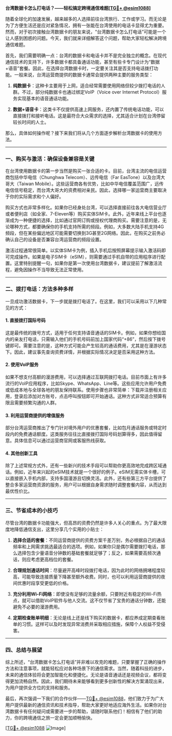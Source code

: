 **台湾数据卡怎么打电话？——轻松搞定跨境通信难题[[TG💪+ @esim1088](https://t.me/s/esim1088)]**

随着全球化的加速发展，越来越多的人选择前往台湾旅行、工作或学习。而无论是为了方便生活还是应对紧急情况，拥有一张能在台湾使用的电话卡显得尤为重要。然而，对于初次接触台湾数据卡的朋友来说，“台湾数据卡怎么打电话”可能是一个让人感到困惑的问题。今天，我们就来详细解答这个问题，帮助大家轻松解决跨境通信难题。

首先，我们需要明确一点：台湾的数据卡和电话卡并不是完全独立的概念。在现代通信技术的支持下，许多数据卡都具备通话功能，甚至有些卡专门设计为“数据+语音”套餐。因此，在选择台湾数据卡时，一定要关注其是否支持电话拨打功能。一般来说，台湾运营商提供的数据卡通常会提供两种主要的服务类型：

1. **纯数据卡**：这种卡主要用于上网，适合经常需要使用网络但较少拨打电话的人群。不过，部分纯数据卡也通过绑定VoIP（Voice over Internet Protocol）服务实现基本的语音通话功能。
   
2. **数据+语音卡**：这类卡不仅提供高速上网服务，还内置了传统电话功能，可以直接拨打和接听电话。这是最符合大众需求的选择，尤其适合计划在台湾停留较长时间的人士。

那么，具体如何操作呢？接下来我们将从几个方面逐步解析台湾数据卡的使用方法。

---

### **一、购买与激活：确保设备兼容是关键**
在台湾使用数据卡的第一步当然是购买一张合适的卡。目前，台湾主流的电信运营商包括中华电信（Chunghwa Telecom）、远传电信（Far EasTone）以及台湾大哥大（Taiwan Mobile）。这些运营商各有优势，比如中华电信覆盖范围广，远传电信信号稳定，而台湾大哥大的资费相对亲民。因此，选择哪一家运营商主要取决于你的实际需求和个人偏好。

购买方式也非常多样化。如果你已经身处台湾，可以选择直接前往各大电信营业厅或者便利店（如全家、7-Eleven等）购买实体SIM卡。此外，近年来线上平台也逐渐成为一种便捷的选择，比如通过官网订购或授权代理商购买。需要注意的是，无论哪种方式，都要确保你的手机支持所需的频段。例如，大多数大陆手机支持4G频段，但在某些偏远地区可能需要切换到3G甚至2G网络。因此，在购买之前务必确认自己的设备是否兼容台湾运营商的频段设置。

激活过程通常很简单。以实体SIM卡为例，插入手机后按照屏幕提示输入激活码即可完成操作。如果是电子SIM卡（eSIM），则需要通过手机自带的应用程序进行配置。这里特别提醒一句，如果你是第一次使用台湾数据卡，建议提前了解激活流程，避免因操作不当导致无法正常使用。

---

### **二、拨打电话：方法多种多样**
一旦成功激活数据卡，下一步就是拨打电话了。在这里，我们可以采用以下几种常见的方式：

#### **1. 直接拨打国际号码**
这是最传统的拨号方式，适用于任何支持语音通话的SIM卡。例如，如果你想给国内的亲友打电话，只需输入他们的手机号码前加上国家代码“+86”，然后按下拨号键即可。需要注意的是，这种方式可能会产生较高的通话费用，尤其是在漫游状态下。因此，建议事先查询资费详情，并根据实际情况决定是否采用这种方法。

#### **2. 使用VoIP服务**
如果不想支付高额的漫游费用，可以选择通过互联网拨打电话。目前市面上有许多流行的VoIP应用程序，比如Skype、WhatsApp、Line等。这些应用允许用户免费或低成本地与全球各地的朋友保持联系。使用步骤也非常简单：下载并注册相关应用，登录后添加对方账号，点击呼叫按钮即可开始通话。这种方式非常适合预算有限且需要频繁沟通的人群。

#### **3. 利用运营商提供的增值服务**
部分台湾运营商推出了专门针对境外用户的优惠套餐，比如包月通话服务或特定时段内的免费通话额度。这类服务往往比直接拨打国际号码划算得多，因此值得留意。具体信息可以通过运营商官网或客服热线获取。

#### **4. 其他创新工具**
除了上述常规方式外，还有一些新兴的技术手段可以帮助你更高效地完成跨区域通话。例如，近年来兴起的eSIM技术就是一个很好的例子。eSIM无需实体卡槽，可以直接嵌入手机内部，支持多国漫游且切换灵活。此外，还有些第三方平台提供了整合多家运营商资源的服务，用户可以根据自身需求随时调整套餐内容，从而达到最优性价比。

---

### **三、节省成本的小技巧**
尽管台湾的数据卡功能强大，但高昂的资费仍然是许多人关心的重点。为了最大限度地降低通信支出，这里分享几个实用的小贴士：

1. **选择合适的套餐**：不同运营商提供的资费方案千差万别，务必根据自己的通话频率和上网需求挑选最适合的选项。例如，如果你只是偶尔需要拨打电话，那么选择包含少量语音分钟数的基础套餐就足够了；反之，如果需要高频次通话，则应考虑更高档位的套餐。

2. **合理规划通话时间**：尽量避开高峰时段拨打电话，因为此时的网络拥堵程度较高，可能导致连接质量下降甚至额外收费。同时，也可以利用运营商提供的夜间优惠时段享受更低的价格。

3. **充分利用Wi-Fi网络**：即使没有足够的流量余额，只要附近有稳定的Wi-Fi热点，就可以借助VoIP软件与他人交流。这不仅节省了宝贵的通话分钟数，还能避免不必要的漫游费用。

4. **定期检查账单明细**：无论是线上还是线下购买的数据卡，都应养成定期查看账单的习惯。这样可以及时发现异常消费并采取相应措施，保障个人权益不受侵害。

---

### **四、总结与展望**
综上所述，“台湾数据卡怎么打电话”并非难以攻克的难题，只要掌握了正确的操作方法和注意事项，就能轻松应对各种场景下的通信需求。当然，随着科技的进步，未来的通信体验将会更加智能化和便捷化。无论是语音通话还是视频会议，都将变得更加流畅自然。因此，我们期待未来能够看到更多创新性的解决方案涌现出来，为用户提供全方位的支持和服务。

最后，再次强调一下我们的合作伙伴——[TG💪+ @esim1088](https://t.me/s/esim1088)，他们致力于为广大用户提供最新的通信资讯和技术指导，帮助大家更好地适应海外生活。如果你对台湾数据卡有任何疑问或需要进一步的帮助，请随时联系他们！相信有了他们的助力，你的跨境通信之旅一定会更加顺畅愉快。

[[TG💪+ @esim1088](https://t.me/s/esim1088) ![Image](https://i.postimg.cc/4NQfJmqS/Snipaste-2025-05-13-00-14-12.png)]